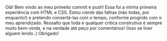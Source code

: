 Olá! Bem vindo ao meu primeito commit e push!
Essa foi a minha primeira experiência com HTML e CSS. Estou ciente das falhas (não todas, por enquanto!) e pretendo consertá-las com o tempo, conforme progrido com o meu aprendizado.
Ressalto que toda e qualquer critica construtiva é sempre muito bem-vinda, e na verdade até peço por comentários! (Isso se tiver alguem lendo..)
Obrigado!
